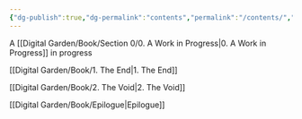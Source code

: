 ```yaml
---
{"dg-publish":true,"dg-permalink":"contents","permalink":"/contents/","created":"","updated":""}
---
```



A [[Digital Garden/Book/Section 0/0. A Work in Progress\|0. A Work in Progress]] in progress

[[Digital Garden/Book/1. The End\|1. The End]]

[[Digital Garden/Book/2. The Void\|2. The Void]]

[[Digital Garden/Book/Epilogue\|Epilogue]]